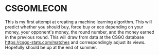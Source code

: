 # CSGOMLECON

This is my first attempt at creating a machine learning algorithm. This will predict whether you should buy, force buy or eco depending on your money, your opponent's money, the round number, and the money earned in the previous round. This will draw from data at the CSGO database https://csgo-stats.com/matches and correspondingly adjust its views. Hopefully should be up at the end of summer. 
